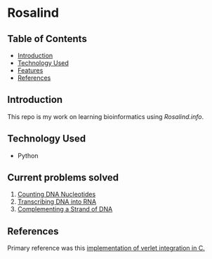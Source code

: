 # Rosalind

## Table of Contents
* [Introduction](#introduction)
* [Technology Used](#technology-used)
* [Features](#features)
* [References](#references)

## Introduction

This repo is my work on learning bioinformatics using *Rosalind.info*.

## Technology Used
* Python

## Current problems solved
1. [Counting DNA Nucleotides](https://rosalind.info/problems/dna/)
2. [Transcribing DNA into RNA](https://rosalind.info/problems/rna/)
3. [Complementing a Strand of DNA](https://rosalind.info/problems/revc/)

## References
Primary reference was this [implementation of verlet integration in C.](https://rosalind.info/about/)
